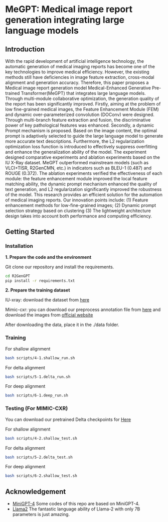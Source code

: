 # MeGPT: Medical image report generation integrating large language models

## Introduction

With the rapid development of artificial intelligence technology, the automatic generation of medical imaging reports has become one of the key technologies to improve medical efficiency. However, the existing methods still have deficiencies in image feature extraction, cross-modal alignment and generation accuracy. Therefore, this paper proposes a Medical image report generation model Medical-Enhanced Generative Pre-trained Transformer(MeGPT) that integrates large language models. Through multi-module collaborative optimization, the generation quality of the report has been significantly improved. Firstly, aiming at the problem of low fine-grained medical images, the Feature Enhancement Module (FEM) and dynamic over-parameterized convolution (DOConv) were designed. Through multi-branch feature extraction and fusion, the discriminative power of key pathological features was enhanced. Secondly, a dynamic Prompt mechanism is proposed. Based on the image content, the optimal prompt is adaptively selected to guide the large language model to generate more accurate text descriptions. Furthermore, the L2 regularization optimization loss function is introduced to effectively suppress overfitting and enhance the generalization ability of the model. The experiment designed comparative experiments and ablation experiments based on the IU X-Ray dataset. MeGPT outperformed mainstream models (such as VLCI+TISR, R2GenCMN, etc.) in indicators such as BLEU-1 (0.487) and ROUGE (0.372). The ablation experiments verified the effectiveness of each module: the feature enhancement module improved the local feature matching ability, the dynamic prompt mechanism enhanced the quality of text generation, and L2 regularization significantly improved the robustness of the model. This research provides an efficient solution for the automation of medical imaging reports. Our innovation points include: (1) Feature enhancement methods for low-fine-grained images; (2) Dynamic prompt selection strategy based on clustering (3) The lightweight architecture design takes into account both performance and computing efficiency.

## Getting Started

### Installation

**1. Prepare the code and the environment**

Git clone our repository and install the requirements.

```bash
cd R2GenGPT
pip install -r requirements.txt
```

**2. Prepare the training dataset**

IU-xray: download the dataset from [here](https://drive.google.com/file/d/1c0BXEuDy8Cmm2jfN0YYGkQxFZd2ZIoLg/view)

Mimic-cxr: you can download our preprocess annotation file from [here](https://drive.google.com/file/d/14689ztodTtrQJYs--ihB_hgsPMMNHX-H/view?usp=sharing) and download the images from [official website](https://physionet.org/content/mimic-cxr-jpg/2.0.0/)

After downloading the data, place it in the ./data folder.

### Training

For shallow alignment

```bash
bash scripts/4-1.shallow_run.sh
```

For delta alignment

```bash
bash scripts/5-1.delta_run.sh
```

For deep alignment

```bash
bash scripts/6-1.deep_run.sh
```

### Testing (For MIMIC-CXR)

You can download our pretrained Delta checkpoints for [Here](https://drive.google.com/drive/folders/1ywEITWfYIAAYy0VY1IZ24Ec_GoNmkqIY?usp=sharing)

For shallow alignment

```bash
bash scripts/4-2.shallow_test.sh
```

For delta alignment

```bash
bash scripts/5-2.delta_test.sh
```

For deep alignment

```bash
bash scripts/6-2.shallow_test.sh
```


## Acknowledgement

+ [MiniGPT-4](https://github.com/Vision-CAIR/MiniGPT-4) Some codes of this repo are based on MiniGPT-4.
+ [Llama2](https://github.com/facebookresearch/llama) The fantastic language ability of Llama-2 with only 7B parameters is just amazing.

